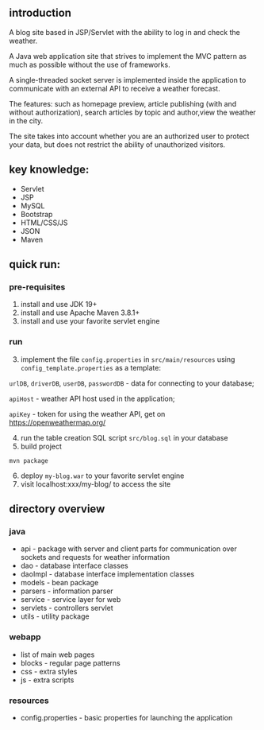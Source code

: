 ## introduction

A blog site based in JSP/Servlet with the ability to log in and check the weather.

A Java web application site that strives to implement the MVC pattern as much as possible without the use of frameworks.

A single-threaded socket server is implemented inside the application to communicate with an external API to receive a weather forecast.

The features: such as homepage preview, article publishing (with and without authorization), search articles by topic and author,view the weather in the city.

The site takes into account whether you are an authorized user to protect your data, but does not restrict the ability of unauthorized visitors.

## key knowledge:

* Servlet
* JSP
* MySQL
* Bootstrap
* HTML/CSS/JS
* JSON
* Maven

## quick run:
### pre-requisites
1. install and use JDK 19+
2. install and use Apache Maven 3.8.1+
3. install and use your favorite servlet engine
### run
3. implement the file `config.properties` in `src/main/resources` using `config_template.properties` as a template:

`urlDB`, `driverDB`, `userDB`, `passwordDB` - data for connecting to your database;

`apiHost` - weather API host used in the application;

`apiKey` - token for using the weather API, get on https://openweathermap.org/

4. run the table creation SQL script `src/blog.sql` in your database
5. build project
```
mvn package
```
6. deploy `my-blog.war` to your favorite servlet engine
7. visit localhost:xxx/my-blog/ to access the site


## directory overview

### java
* api - package with server and client parts for communication over sockets and requests for weather information
* dao - database interface classes
* daoImpl - database interface implementation classes
* models - bean package
* parsers - information parser
* service - service layer for web
* servlets - controllers servlet
* utils - utility package

### webapp
* list of main web pages
* blocks - regular page patterns
* css - extra styles
* js - extra scripts

### resources
* config.properties - basic properties for launching the application